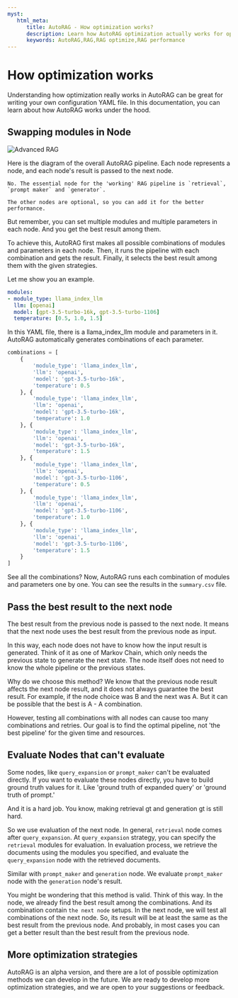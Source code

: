 ```yaml
---
myst:
   html_meta:
      title: AutoRAG - How optimization works?
      description: Learn how AutoRAG optimization actually works for optimal RAG pipeline
      keywords: AutoRAG,RAG,RAG optimize,RAG performance
---
```

# How optimization works

Understanding how optimization really works in AutoRAG can be great for writing your own configuration YAML file.
In this documentation, you can learn about how AutoRAG works under the hood.

## Swapping modules in Node

![Advanced RAG](https://github.com/Marker-Inc-Korea/AutoRAG/assets/96727832/79dda7ba-e9d8-4552-9e7b-6a5f9edc4c1a)

Here is the diagram of the overall AutoRAG pipeline.
Each node represents a node, and each node's result is passed to the next node.

```{admonition} Do I need to use all nodes?
No. The essential node for the 'working' RAG pipeline is `retrieval`, `prompt maker` and `generator`.

The other nodes are optional, so you can add it for the better performance.
```

But remember, you can set multiple modules and multiple parameters in each node.
And you get the best result among them.

To achieve this, AutoRAG first makes all possible combinations of modules and parameters in each node.
Then, it runs the pipeline with each combination and gets the result.
Finally, it selects the best result among them with the given strategies.

Let me show you an example.

```yaml
modules:
- module_type: llama_index_llm
  llm: [openai]
  model: [gpt-3.5-turbo-16k, gpt-3.5-turbo-1106]
  temperature: [0.5, 1.0, 1.5]
```

In this YAML file, there is a llama_index_llm module and parameters in it.
AutoRAG automatically generates combinations of each parameter.

```python
combinations = [
    {
        'module_type': 'llama_index_llm',
        'llm': 'openai',
        'model': 'gpt-3.5-turbo-16k',
        'temperature': 0.5
    }, {
        'module_type': 'llama_index_llm',
        'llm': 'openai',
        'model': 'gpt-3.5-turbo-16k',
        'temperature': 1.0
    }, {
        'module_type': 'llama_index_llm',
        'llm': 'openai',
        'model': 'gpt-3.5-turbo-16k',
        'temperature': 1.5
    }, {
        'module_type': 'llama_index_llm',
        'llm': 'openai',
        'model': 'gpt-3.5-turbo-1106',
        'temperature': 0.5
    }, {
        'module_type': 'llama_index_llm',
        'llm': 'openai',
        'model': 'gpt-3.5-turbo-1106',
        'temperature': 1.0
    }, {
        'module_type': 'llama_index_llm',
        'llm': 'openai',
        'model': 'gpt-3.5-turbo-1106',
        'temperature': 1.5
    }
]
```

See all the combinations?
Now, AutoRAG runs each combination of modules and parameters one by one.
You can see the results in the `summary.csv` file.

## Pass the best result to the next node

The best result from the previous node is passed to the next node.
It means that the next node uses the best result from the previous node as input.

In this way, each node does not have to know how the input result is generated.
Think of it as one of Markov Chain, which only needs the previous state to generate the next state.
The node itself does not need to know the whole pipeline or the previous states.

Why do we choose this method?
We know that the previous node result affects the next node result, and it does not always guarantee the best result.
For example, if the node choice was B and the next was A. But it can be possible that the best is A - A combination.

However, testing all combinations with all nodes can cause too many combinations and retries.
Our goal is to find the optimal pipeline, not 'the best pipeline' for the given time and resources.

## Evaluate Nodes that can't evaluate

Some nodes, like `query_expansion` or `prompt_maker` can't be evaluated directly.
If you want to evaluate these nodes directly, you have to build ground truth values for it.
Like 'ground truth of expanded query' or 'ground truth of prompt.'

And it is a hard job. You know, making retrieval gt and generation gt is still hard.

So we use evaluation of the next node.
In general, `retrieval` node comes after `query_expansion`.
At `query_expansion` strategy, you can specify the `retrieval` modules for evaluation.
In evaluation process, we retrieve the documents using the modules you specified,
and evaluate the `query_expansion` node with the retrieved documents.

Similar with `prompt_maker` and `generation` node.
We evaluate `prompt_maker` node with the `generation` node's result.

You might be wondering that this method is valid.
Think of this way.
In the node, we already find the best result among the combinations.
And its combination contain `the next node` setups.
In the next node, we will test all combinations of the next node.
So, its result will be at least the same as the best result from the previous node.
And probably, in most cases you can get a better result than the best result from the previous node.

## More optimization strategies

AutoRAG is an alpha version, and there are a lot of possible optimization methods we can develop in the future.
We are ready to develop more optimization strategies, and we are open to your suggestions or feedback.
